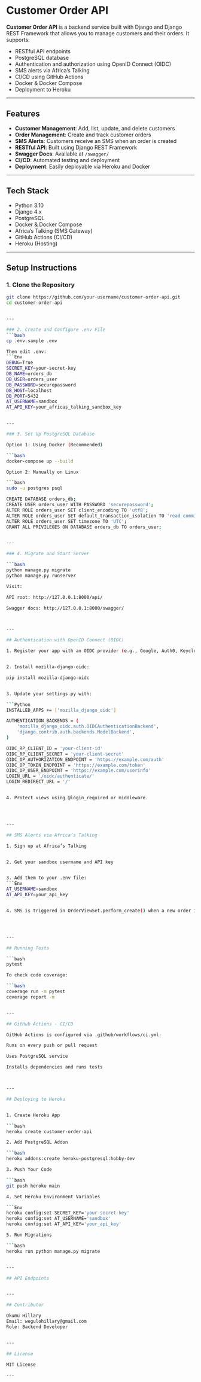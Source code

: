 # Customer Order API

**Customer Order API** is a backend service built with Django and Django REST Framework that allows you to manage customers and their orders. It supports:

- RESTful API endpoints
- PostgreSQL database
- Authentication and authorization using OpenID Connect (OIDC)
- SMS alerts via Africa’s Talking
- CI/CD using GitHub Actions
- Docker & Docker Compose
- Deployment to Heroku

---

## Features

- **Customer Management**: Add, list, update, and delete customers
- **Order Management**: Create and track customer orders
- **SMS Alerts**: Customers receive an SMS when an order is created
- **RESTful API**: Built using Django REST Framework
- **Swagger Docs**: Available at `/swagger/`
- **CI/CD**: Automated testing and deployment
- **Deployment**: Easily deployable via Heroku and Docker

---

## Tech Stack

- Python 3.10
- Django 4.x
- PostgreSQL
- Docker & Docker Compose
- Africa’s Talking (SMS Gateway)
- GitHub Actions (CI/CD)
- Heroku (Hosting)

---

## Setup Instructions

### 1. Clone the Repository

```bash
git clone https://github.com/your-username/customer-order-api.git
cd customer-order-api


---

### 2. Create and Configure .env File
```bash
cp .env.sample .env

Then edit .env:
```Env
DEBUG=True
SECRET_KEY=your-secret-key
DB_NAME=orders_db
DB_USER=orders_user
DB_PASSWORD=securepassword
DB_HOST=localhost
DB_PORT=5432
AT_USERNAME=sandbox
AT_API_KEY=your_africas_talking_sandbox_key


---

### 3. Set Up PostgreSQL Database

Option 1: Using Docker (Recommended)

```bash
docker-compose up --build

Option 2: Manually on Linux

```bash
sudo -u postgres psql

CREATE DATABASE orders_db;
CREATE USER orders_user WITH PASSWORD 'securepassword';
ALTER ROLE orders_user SET client_encoding TO 'utf8';
ALTER ROLE orders_user SET default_transaction_isolation TO 'read committed';
ALTER ROLE orders_user SET timezone TO 'UTC';
GRANT ALL PRIVILEGES ON DATABASE orders_db TO orders_user;


---

### 4. Migrate and Start Server

```bash
python manage.py migrate
python manage.py runserver

Visit:

API root: http://127.0.0.1:8000/api/

Swagger docs: http://127.0.0.1:8000/swagger/



---

## Authentication with OpenID Connect (OIDC)

1. Register your app with an OIDC provider (e.g., Google, Auth0, Keycloak).


2. Install mozilla-django-oidc:

pip install mozilla-django-oidc


3. Update your settings.py with:

```Python
INSTALLED_APPS += ['mozilla_django_oidc']

AUTHENTICATION_BACKENDS = (
    'mozilla_django_oidc.auth.OIDCAuthenticationBackend',
    'django.contrib.auth.backends.ModelBackend',
)

OIDC_RP_CLIENT_ID = 'your-client-id'
OIDC_RP_CLIENT_SECRET = 'your-client-secret'
OIDC_OP_AUTHORIZATION_ENDPOINT = 'https://example.com/auth'
OIDC_OP_TOKEN_ENDPOINT = 'https://example.com/token'
OIDC_OP_USER_ENDPOINT = 'https://example.com/userinfo'
LOGIN_URL = '/oidc/authenticate/'
LOGIN_REDIRECT_URL = '/'


4. Protect views using @login_required or middleware.




---

## SMS Alerts via Africa’s Talking

1. Sign up at Africa’s Talking


2. Get your sandbox username and API key


3. Add them to your .env file:
```Env
AT_USERNAME=sandbox
AT_API_KEY=your_api_key


4. SMS is triggered in OrderViewSet.perform_create() when a new order is saved.




---

## Running Tests

```bash
pytest

To check code coverage:

```bash
coverage run -m pytest
coverage report -m


---

## GitHub Actions - CI/CD

GitHub Actions is configured via .github/workflows/ci.yml:

Runs on every push or pull request

Uses PostgreSQL service

Installs dependencies and runs tests



---

## Deploying to Heroku


1. Create Heroku App

```bash
heroku create customer-order-api

2. Add PostgreSQL Addon

```bash
heroku addons:create heroku-postgresql:hobby-dev

3. Push Your Code

```bash
git push heroku main

4. Set Heroku Environment Variables

```Env
heroku config:set SECRET_KEY='your-secret-key'
heroku config:set AT_USERNAME='sandbox'
heroku config:set AT_API_KEY='your_api_key'

5. Run Migrations

```bash
heroku run python manage.py migrate


---

## API Endpoints


---

## Contributor

Okumu Hillary
Email: wegulohillary@gmail.com
Role: Backend Developer


---

## License

MIT License

---
